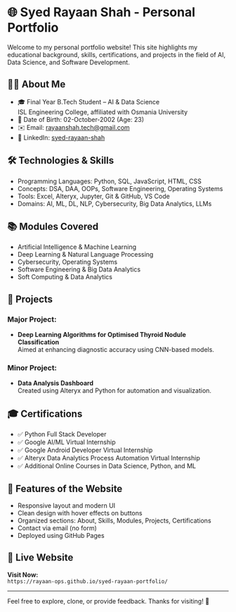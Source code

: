 # 🌐 Syed Rayaan Shah - Personal Portfolio

Welcome to my personal portfolio website! This site highlights my educational background, skills, certifications, and projects in the field of AI, Data Science, and Software Development.

## 👨‍🎓 About Me
- 🎓 Final Year B.Tech Student – AI & Data Science  
  ISL Engineering College, affiliated with Osmania University  
- 📅 Date of Birth: 02-October-2002 (Age: 23)  
- ✉️ Email: rayaanshah.tech@gmail.com  
- 🔗 LinkedIn: [syed-rayaan-shah](https://www.linkedin.com/in/syed-rayaan-shah-86bb91222)

## 🛠️ Technologies & Skills
- Programming Languages: Python, SQL, JavaScript, HTML, CSS
- Concepts: DSA, DAA, OOPs, Software Engineering, Operating Systems
- Tools: Excel, Alteryx, Jupyter, Git & GitHub, VS Code
- Domains: AI, ML, DL, NLP, Cybersecurity, Big Data Analytics, LLMs

## 📚 Modules Covered
- Artificial Intelligence & Machine Learning  
- Deep Learning & Natural Language Processing  
- Cybersecurity, Operating Systems  
- Software Engineering & Big Data Analytics  
- Soft Computing & Data Analytics

## 🚀 Projects
### Major Project:
- **Deep Learning Algorithms for Optimised Thyroid Nodule Classification**  
  Aimed at enhancing diagnostic accuracy using CNN-based models.

### Minor Project:
- **Data Analysis Dashboard**  
  Created using Alteryx and Python for automation and visualization.

## 🎓 Certifications
- ✅ Python Full Stack Developer  
- ✅ Google AI/ML Virtual Internship  
- ✅ Google Android Developer Virtual Internship  
- ✅ Alteryx Data Analytics Process Automation Virtual Internship  
- ✅ Additional Online Courses in Data Science, Python, and ML  

## 🌟 Features of the Website
- Responsive layout and modern UI
- Clean design with hover effects on buttons
- Organized sections: About, Skills, Modules, Projects, Certifications
- Contact via email (no form)
- Deployed using GitHub Pages

## 🔗 Live Website
**Visit Now:**  
`https://rayaan-ops.github.io/syed-rayaan-portfolio/`

---

Feel free to explore, clone, or provide feedback. Thanks for visiting! 👋
